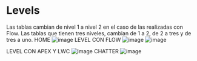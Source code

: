 # Levels
Las tablas cambian de nivel 1 a nivel 2 en el caso de las realizadas con Flow.
Las tablas que tienen tres niveles, cambian de 1 a 2, de 2 a tres y de tres a uno.
HOME
![image](https://user-images.githubusercontent.com/99770498/207994326-fc51a5b0-e249-4cbb-9a0a-b566a049533d.png)
LEVEL CON FLOW
![image](https://user-images.githubusercontent.com/99770498/207994551-588aced5-cf4b-46c3-90d2-bb54c7703cb4.png)
![image](https://user-images.githubusercontent.com/99770498/207994883-2f3fce43-a770-4f07-bf9c-f51189cafc01.png)

LEVEL CON APEX Y LWC
![image](https://user-images.githubusercontent.com/99770498/207997159-5a2f81fc-d6a2-4830-9c6b-cee9e5b1b0f6.png)
CHATTER
![image](https://user-images.githubusercontent.com/99770498/207997298-9f8be058-5d27-40b8-b331-a6e5890856c2.png)



